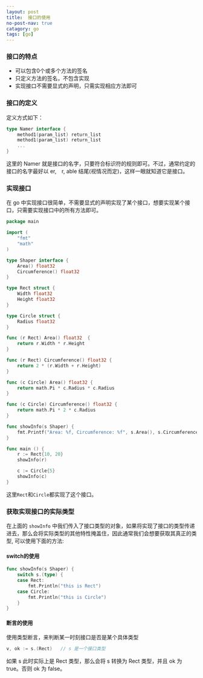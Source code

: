 ```yaml
---
layout: post
title:  接口的使用
no-post-nav: true
catagory: go
tags: [go]
---
```


### 接口的特点

- 可以包含0个或多个方法的签名
- 只定义方法的签名，不包含实现
- 实现接口不需要显式的声明，只需实现相应方法即可

### 接口的定义

定义方式如下：

```go
type Namer interface {
    method1(param_list) return_list
    method1(param_list) return_list
    ...
}
```

这里的 Namer 就是接口的名字，只要符合标识符的规则即可。不过，通常约定的接口的名字最好以 er,　r, able 结尾(视情况而定)，这样一眼就知道它是接口。

### 实现接口

在 go 中实现接口很简单，不需要显式的声明实现了某个接口，想要实现某个接口，只需要实现接口中的所有方法即可。

```go
package main

import (
	"fmt"
	"math"
)

type Shaper interface {
	Area() float32
	Circumference() float32
}

type Rect struct {
	Width float32
	Height float32
}

type Circle struct {
	Radius float32
}

func (r Rect) Area() float32  {
	return r.Width * r.Height
}

func (r Rect) Circumference() float32 {
	return 2 * (r.Width + r.Height)
}

func (c Circle) Area() float32 {
	return math.Pi * c.Radius * c.Radius
}

func (c Circle) Circumference() float32 {
	return math.Pi * 2 * c.Radius
}

func showInfo(s Shaper) {
	fmt.Printf("Area: %f, Circumference: %f", s.Area(), s.Circumference())
}

func main () {
	r := Rect{10, 20}
	showInfo(r)

	c := Circle{5}
	showInfo(c)
}

```

这里`Rect`和`Circle`都实现了这个接口。

### 获取实现接口的实际类型

在上面的 `showInfo` 中我们传入了接口类型的对象，如果将实现了接口的类型传递进去，那么会将实际类型的其他特性掩盖住，因此通常我们会想要获取其真正的类型, 可以使用下面的方法:

####  switch的使用

```go
func showInfo(s Shaper) {
	switch s.(type) {
	case Rect:
		fmt.Println("this is Rect")
	case Circle:
		fmt.Println("this is Circle")
	}
}
```

#### 断言的使用

使用类型断言，来判断某一时刻接口是否是某个具体类型

```go
v, ok := s.(Rect)   // s 是一个接口类型
```

如果 s 此时实际上是 Rect 类型，那么会将 s 转换为 Rect 类型，并且 ok 为 true。否则 ok 为 false。